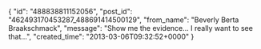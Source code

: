  {
   "id": "488838811152056",
   "post_id": "462493170453287_488691414500129",
   "from_name": "Beverly Berta Braakschmack",
   "message": "Show me the evidence... I really want to see that...",
   "created_time": "2013-03-06T09:32:52+0000"
 }
